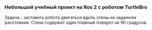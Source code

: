 ### Небольшой учебный проект на Ros 2 с роботом TurtleBro
Задача - заставить робота двигаться вдоль стены на заданном расстоянии. Стена содержит один плавный поворот на 90 градусов.
